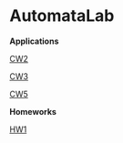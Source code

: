 # AutomataLab

<b>Applications</b>

[CW2](https://meryem-ezber.github.io/AutomataLab/CW2/NfaAndDfa.html)

[CW3](https://meryem-ezber.github.io/AutomataLab/CW3/RegExp.html)

[CW5](https://meryem-ezber.github.io/AutomataLab/CW5/palindromes.html)

<b>Homeworks</b>

[HW1](https://meryem-ezber.github.io/AutomataLab/HW1/RegExp.html)
